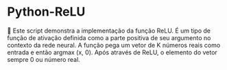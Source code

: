 # Python-ReLU
:cactus: Este script demonstra a implementação da função ReLU. É um tipo de função de ativação definida como a parte positiva de seu argumento no contexto da rede neural. A função pega um vetor de K números reais como entrada e então argmax (x, 0). Após através de ReLU, o elemento do vetor sempre 0 ou número real.
